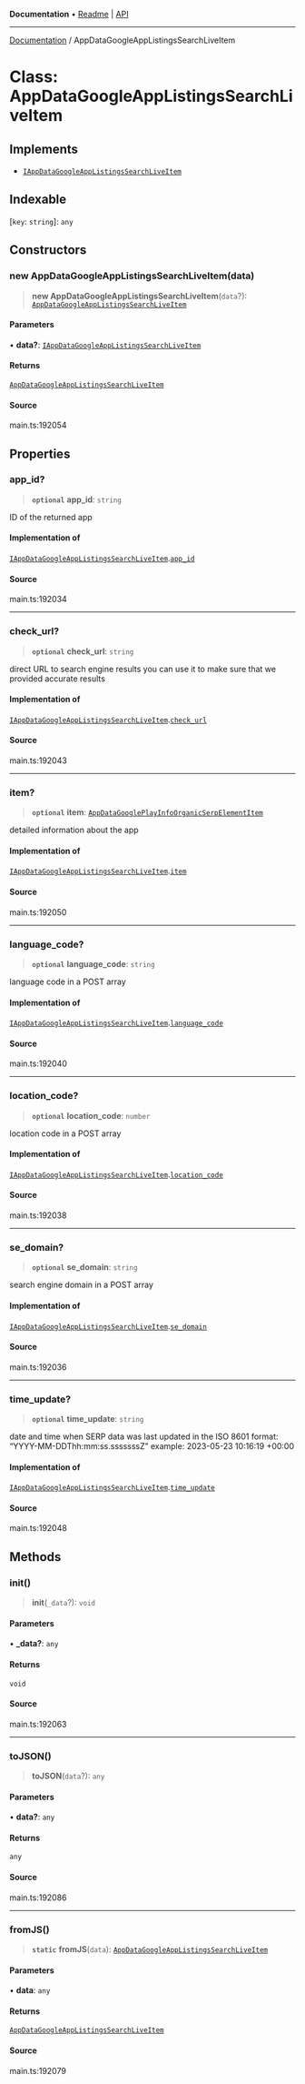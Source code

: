**Documentation** • [Readme](../README.md) \| [API](../globals.md)

***

[Documentation](../README.md) / AppDataGoogleAppListingsSearchLiveItem

# Class: AppDataGoogleAppListingsSearchLiveItem

## Implements

- [`IAppDataGoogleAppListingsSearchLiveItem`](../interfaces/IAppDataGoogleAppListingsSearchLiveItem.md)

## Indexable

 \[`key`: `string`\]: `any`

## Constructors

### new AppDataGoogleAppListingsSearchLiveItem(data)

> **new AppDataGoogleAppListingsSearchLiveItem**(`data`?): [`AppDataGoogleAppListingsSearchLiveItem`](AppDataGoogleAppListingsSearchLiveItem.md)

#### Parameters

• **data?**: [`IAppDataGoogleAppListingsSearchLiveItem`](../interfaces/IAppDataGoogleAppListingsSearchLiveItem.md)

#### Returns

[`AppDataGoogleAppListingsSearchLiveItem`](AppDataGoogleAppListingsSearchLiveItem.md)

#### Source

main.ts:192054

## Properties

### app\_id?

> **`optional`** **app\_id**: `string`

ID of the returned app

#### Implementation of

[`IAppDataGoogleAppListingsSearchLiveItem`](../interfaces/IAppDataGoogleAppListingsSearchLiveItem.md).[`app_id`](../interfaces/IAppDataGoogleAppListingsSearchLiveItem.md#app_id)

#### Source

main.ts:192034

***

### check\_url?

> **`optional`** **check\_url**: `string`

direct URL to search engine results
you can use it to make sure that we provided accurate results

#### Implementation of

[`IAppDataGoogleAppListingsSearchLiveItem`](../interfaces/IAppDataGoogleAppListingsSearchLiveItem.md).[`check_url`](../interfaces/IAppDataGoogleAppListingsSearchLiveItem.md#check_url)

#### Source

main.ts:192043

***

### item?

> **`optional`** **item**: [`AppDataGooglePlayInfoOrganicSerpElementItem`](AppDataGooglePlayInfoOrganicSerpElementItem.md)

detailed information about the app

#### Implementation of

[`IAppDataGoogleAppListingsSearchLiveItem`](../interfaces/IAppDataGoogleAppListingsSearchLiveItem.md).[`item`](../interfaces/IAppDataGoogleAppListingsSearchLiveItem.md#item)

#### Source

main.ts:192050

***

### language\_code?

> **`optional`** **language\_code**: `string`

language code in a POST array

#### Implementation of

[`IAppDataGoogleAppListingsSearchLiveItem`](../interfaces/IAppDataGoogleAppListingsSearchLiveItem.md).[`language_code`](../interfaces/IAppDataGoogleAppListingsSearchLiveItem.md#language_code)

#### Source

main.ts:192040

***

### location\_code?

> **`optional`** **location\_code**: `number`

location code in a POST array

#### Implementation of

[`IAppDataGoogleAppListingsSearchLiveItem`](../interfaces/IAppDataGoogleAppListingsSearchLiveItem.md).[`location_code`](../interfaces/IAppDataGoogleAppListingsSearchLiveItem.md#location_code)

#### Source

main.ts:192038

***

### se\_domain?

> **`optional`** **se\_domain**: `string`

search engine domain in a POST array

#### Implementation of

[`IAppDataGoogleAppListingsSearchLiveItem`](../interfaces/IAppDataGoogleAppListingsSearchLiveItem.md).[`se_domain`](../interfaces/IAppDataGoogleAppListingsSearchLiveItem.md#se_domain)

#### Source

main.ts:192036

***

### time\_update?

> **`optional`** **time\_update**: `string`

date and time when SERP data was last updated
in the ISO 8601 format: “YYYY-MM-DDThh:mm:ss.sssssssZ”
example:
2023-05-23 10:16:19 +00:00

#### Implementation of

[`IAppDataGoogleAppListingsSearchLiveItem`](../interfaces/IAppDataGoogleAppListingsSearchLiveItem.md).[`time_update`](../interfaces/IAppDataGoogleAppListingsSearchLiveItem.md#time_update)

#### Source

main.ts:192048

## Methods

### init()

> **init**(`_data`?): `void`

#### Parameters

• **\_data?**: `any`

#### Returns

`void`

#### Source

main.ts:192063

***

### toJSON()

> **toJSON**(`data`?): `any`

#### Parameters

• **data?**: `any`

#### Returns

`any`

#### Source

main.ts:192086

***

### fromJS()

> **`static`** **fromJS**(`data`): [`AppDataGoogleAppListingsSearchLiveItem`](AppDataGoogleAppListingsSearchLiveItem.md)

#### Parameters

• **data**: `any`

#### Returns

[`AppDataGoogleAppListingsSearchLiveItem`](AppDataGoogleAppListingsSearchLiveItem.md)

#### Source

main.ts:192079

